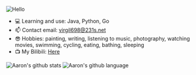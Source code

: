 ![Hello](https://avatars.githubusercontent.com/u/83110631?v=4)

- 💻 Learning and use: Java, Python, Go
- 📫 Contact email: virgil698@231s.net
- 😎 Hobbies: painting, writing, listening to music, photography, watching movies, swimming, cycling, eating, bathing, sleeping
- 📺 My Bilibili: [Here](https://space.bilibili.com/401319663)

![Aaron's github stats](https://github-readme-stats.vercel.app/api?username=virgil698&locale=cn&show_icons=true)
![Aaron's github language](https://github-readme-stats.vercel.app/api/top-langs/?username=virgil698&locale=cn&layout=compact)
